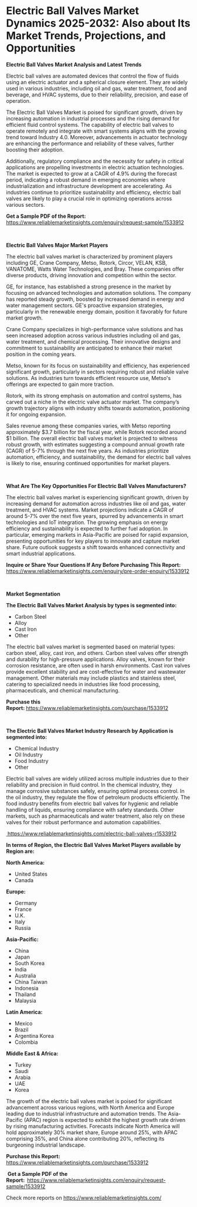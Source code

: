 <p><h1>Electric Ball Valves Market Dynamics 2025-2032: Also about Its Market Trends, Projections, and Opportunities</h1></p><p><strong>Electric Ball Valves Market Analysis and Latest Trends</strong></p>
<p><p>Electric ball valves are automated devices that control the flow of fluids using an electric actuator and a spherical closure element. They are widely used in various industries, including oil and gas, water treatment, food and beverage, and HVAC systems, due to their reliability, precision, and ease of operation.</p><p>The Electric Ball Valves Market is poised for significant growth, driven by increasing automation in industrial processes and the rising demand for efficient fluid control systems. The capability of electric ball valves to operate remotely and integrate with smart systems aligns with the growing trend toward Industry 4.0. Moreover, advancements in actuator technology are enhancing the performance and reliability of these valves, further boosting their adoption.</p><p>Additionally, regulatory compliance and the necessity for safety in critical applications are propelling investments in electric actuation technologies. The market is expected to grow at a CAGR of 4.9% during the forecast period, indicating a robust demand in emerging economies where industrialization and infrastructure development are accelerating. As industries continue to prioritize sustainability and efficiency, electric ball valves are likely to play a crucial role in optimizing operations across various sectors.</p></p>
<p><strong>Get a Sample PDF of the Report:&nbsp;</strong> <a href="https://www.reliablemarketinsights.com/enquiry/request-sample/1533912?utm_campaign=1994&utm_medium=2&utm_source=Github&utm_content=ia&utm_term=17022025&utm_id=electric-ball-valves">https://www.reliablemarketinsights.com/enquiry/request-sample/1533912</a></p>
<p>&nbsp;</p>
<p><strong>Electric Ball Valves Major Market Players</strong></p>
<p><p>The electric ball valves market is characterized by prominent players including GE, Crane Company, Metso, Rotork, Circor, VELAN, KSB, VANATOME, Watts Water Technologies, and Bray. These companies offer diverse products, driving innovation and competition within the sector.</p><p>GE, for instance, has established a strong presence in the market by focusing on advanced technologies and automation solutions. The company has reported steady growth, boosted by increased demand in energy and water management sectors. GE's proactive expansion strategies, particularly in the renewable energy domain, position it favorably for future market growth.</p><p>Crane Company specializes in high-performance valve solutions and has seen increased adoption across various industries including oil and gas, water treatment, and chemical processing. Their innovative designs and commitment to sustainability are anticipated to enhance their market position in the coming years.</p><p>Metso, known for its focus on sustainability and efficiency, has experienced significant growth, particularly in sectors requiring robust and reliable valve solutions. As industries turn towards efficient resource use, Metso's offerings are expected to gain more traction.</p><p>Rotork, with its strong emphasis on automation and control systems, has carved out a niche in the electric valve actuator market. The company’s growth trajectory aligns with industry shifts towards automation, positioning it for ongoing expansion.</p><p>Sales revenue among these companies varies, with Metso reporting approximately $3.7 billion for the fiscal year, while Rotork recorded around $1 billion. The overall electric ball valves market is projected to witness robust growth, with estimates suggesting a compound annual growth rate (CAGR) of 5-7% through the next five years. As industries prioritize automation, efficiency, and sustainability, the demand for electric ball valves is likely to rise, ensuring continued opportunities for market players.</p></p>
<p>&nbsp;</p>
<p><strong>What Are The Key Opportunities For Electric Ball Valves Manufacturers?</strong></p>
<p><p>The electric ball valves market is experiencing significant growth, driven by increasing demand for automation across industries like oil and gas, water treatment, and HVAC systems. Market projections indicate a CAGR of around 5-7% over the next five years, spurred by advancements in smart technologies and IoT integration. The growing emphasis on energy efficiency and sustainability is expected to further fuel adoption. In particular, emerging markets in Asia-Pacific are poised for rapid expansion, presenting opportunities for key players to innovate and capture market share. Future outlook suggests a shift towards enhanced connectivity and smart industrial applications.</p></p>
<p><strong>Inquire or Share Your Questions If Any Before Purchasing This Report:</strong> <a href="https://www.reliablemarketinsights.com/enquiry/pre-order-enquiry/1533912?utm_campaign=1994&utm_medium=2&utm_source=Github&utm_content=ia&utm_term=17022025&utm_id=electric-ball-valves">https://www.reliablemarketinsights.com/enquiry/pre-order-enquiry/1533912</a></p>
<p>&nbsp;</p>
<p><strong>Market Segmentation</strong></p>
<p><strong>The Electric Ball Valves Market Analysis by types is segmented into:</strong></p>
<p><ul><li>Carbon Steel</li><li>Alloy</li><li>Cast Iron</li><li>Other</li></ul></p>
<p><p>The electric ball valves market is segmented based on material types: carbon steel, alloy, cast iron, and others. Carbon steel valves offer strength and durability for high-pressure applications. Alloy valves, known for their corrosion resistance, are often used in harsh environments. Cast iron valves provide excellent stability and are cost-effective for water and wastewater management. Other materials may include plastics and stainless steel, catering to specialized needs in industries like food processing, pharmaceuticals, and chemical manufacturing.</p></p>
<p><strong>Purchase this Report:&nbsp;</strong><a href="https://www.reliablemarketinsights.com/purchase/1533912?utm_campaign=1994&utm_medium=2&utm_source=Github&utm_content=ia&utm_term=17022025&utm_id=electric-ball-valves">https://www.reliablemarketinsights.com/purchase/1533912</a></p>
<p>&nbsp;</p>
<p><strong>The Electric Ball Valves Market Industry Research by Application is segmented into:</strong></p>
<p><ul><li>Chemical Industry</li><li>Oil Industry</li><li>Food Industry</li><li>Other</li></ul></p>
<p><p>Electric ball valves are widely utilized across multiple industries due to their reliability and precision in fluid control. In the chemical industry, they manage corrosive substances safely, ensuring optimal process control. In the oil industry, they regulate the flow of petroleum products efficiently. The food industry benefits from electric ball valves for hygienic and reliable handling of liquids, ensuring compliance with safety standards. Other markets, such as pharmaceuticals and water treatment, also rely on these valves for their robust performance and automation capabilities.</p></p>
<p><a href="https://www.reliablemarketinsights.com/electric-ball-valves-r1533912?utm_campaign=1994&utm_medium=2&utm_source=Github&utm_content=ia&utm_term=17022025&utm_id=electric-ball-valves">&nbsp;https://www.reliablemarketinsights.com/electric-ball-valves-r1533912</a></p>
<p><strong>In terms of Region, the Electric Ball Valves Market Players available by Region are:</strong></p>
<p>
    <p> <strong> North America: </strong>
        <ul>
            <li>United States</li>
            <li>Canada</li>
        </ul>
        </p> 
    <p> <strong> Europe: </strong>
        <ul>
            <li>Germany</li>
            <li>France</li>
            <li>U.K.</li>
            <li>Italy</li>
            <li>Russia</li>
        </ul>
        </p> 
    <p> <strong> Asia-Pacific: </strong>
        <ul>
            <li>China</li>
            <li>Japan</li>
            <li>South Korea</li>
            <li>India</li>
            <li>Australia</li>
            <li>China Taiwan</li>
            <li>Indonesia</li>
            <li>Thailand</li>
            <li>Malaysia</li>
        </ul>
        </p> 
    <p> <strong> Latin America: </strong>
        <ul>
            <li>Mexico</li>
            <li>Brazil</li>
            <li>Argentina Korea</li>
            <li>Colombia</li>
        </ul>
        </p> 
    <p> <strong> Middle East & Africa: </strong>
        <ul>
            <li>Turkey</li>
            <li>Saudi</li>
            <li>Arabia</li>
            <li>UAE</li>
            <li>Korea</li>
        </ul>
    </p>
    </p>
<p><p>The growth of the electric ball valves market is poised for significant advancement across various regions, with North America and Europe leading due to industrial infrastructure and automation trends. The Asia-Pacific (APAC) region is expected to exhibit the highest growth rate driven by rising manufacturing activities. Forecasts indicate North America will hold approximately 30% market share, Europe around 25%, with APAC comprising 35%, and China alone contributing 20%, reflecting its burgeoning industrial landscape.</p></p>
<p><strong>Purchase this Report: </strong><a href="https://www.reliablemarketinsights.com/purchase/1533912?utm_campaign=1994&utm_medium=2&utm_source=Github&utm_content=ia&utm_term=17022025&utm_id=electric-ball-valves">https://www.reliablemarketinsights.com/purchase/1533912</a></p>
<p>&nbsp;<strong>Get a Sample PDF of the Report:&nbsp;&nbsp;</strong><a href="https://www.reliablemarketinsights.com/enquiry/request-sample/1533912?utm_campaign=1994&utm_medium=2&utm_source=Github&utm_content=ia&utm_term=17022025&utm_id=electric-ball-valves">https://www.reliablemarketinsights.com/enquiry/request-sample/1533912</a></p>
<p><strong></strong></p>
<p>Check more reports on <a href="https://www.reliablemarketinsights.com/?utm_campaign=1994&utm_medium=2&utm_source=Github&utm_content=ia&utm_term=17022025&utm_id=electric-ball-valves">https://www.reliablemarketinsights.com/</a></p>